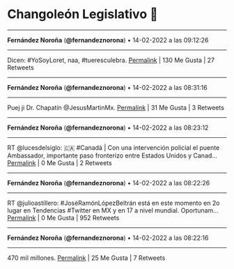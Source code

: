 # Changoleón Legislativo 🙈
*****
**Fernández Noroña** (**@fernandeznorona**) • 14-02-2022 a las 09:12:26
*****
Dicen: #YoSoyLoret, naa, #tueresculebra.
[Permalink](https://twitter.com/fernandeznorona/status/1493271929410797569) | 130 Me Gusta | 27 Retweets
*****
**Fernández Noroña** (**@fernandeznorona**) • 14-02-2022 a las 08:31:16
*****
Puej ji Dr. Chapatín @JesusMartinMx.
[Permalink](https://twitter.com/fernandeznorona/status/1493261572281712642) | 31 Me Gusta | 3 Retweets
*****
**Fernández Noroña** (**@fernandeznorona**) • 14-02-2022 a las 08:23:12
*****
RT @lucesdelsiglo: 🇨🇦 #Canadá | Con una intervención policial el puente Ambassador, importante paso fronterizo entre Estados Unidos y Canad…
[Permalink](https://twitter.com/fernandeznorona/status/1493259541303242764) | 0 Me Gusta | 2 Retweets
*****
**Fernández Noroña** (**@fernandeznorona**) • 14-02-2022 a las 08:22:26
*****
RT @julioastillero: #JoséRamónLópezBeltrán está en este momento en 2o lugar en Tendencias #Twitter en MX y en 17 a nivel mundial. Oportunam…
[Permalink](https://twitter.com/fernandeznorona/status/1493259348834983946) | 0 Me Gusta | 952 Retweets
*****
**Fernández Noroña** (**@fernandeznorona**) • 14-02-2022 a las 08:22:16
*****
470 mil millones.
[Permalink](https://twitter.com/fernandeznorona/status/1493259306090655745) | 25 Me Gusta | 7 Retweets